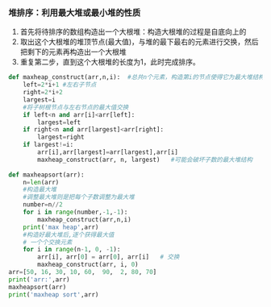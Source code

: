 ### 堆排序：利用最大堆或最小堆的性质
1. 首先将待排序的数组构造出一个大根堆：构造大根堆的过程是自底向上的
2. 取出这个大根堆的堆顶节点(最大值)，与堆的最下最右的元素进行交换，然后把剩下的元素再构造出一个大根堆
3. 重复第二步，直到这个大根堆的长度为1，此时完成排序。
```python
def maxheap_construct(arr,n,i):  #总共n个元素，构造第i的节点使得它为最大堆结构
    left=2*i+1 #左右子节点
    right=2*i+2
    largest=i
    #将子树根节点与左右节点的最大值交换
    if left<n and arr[i]<arr[left]:
        largest=left
    if right<n and arr[largest]<arr[right]:
        largest=right
    if largest!=i:
        arr[i],arr[largest]=arr[largest],arr[i]
        maxheap_construct(arr, n, largest)   #可能会破坏子数的最大堆结构
        
def maxheapsort(arr):
    n=len(arr)
    #构造最大堆
    #调整最大堆则是把每个子数调整为最大堆
    number=n//2
    for i in range(number,-1,-1):
        maxheap_construct(arr,n,i)
    print('max heap',arr)
    #构造好最大堆后,逐个获得最大值
    # 一个个交换元素
    for i in range(n-1, 0, -1): 
        arr[i], arr[0] = arr[0], arr[i]   # 交换
        maxheap_construct(arr, i, 0) 
arr=[50, 16, 30, 10, 60,  90,  2, 80, 70]
print('arr:',arr)
maxheapsort(arr)
print('maxheap sort',arr)
```
